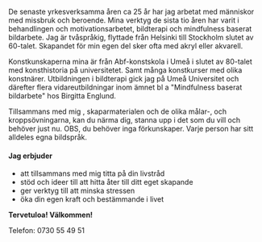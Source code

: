 De senaste yrkesverksamma åren ca 25 år har jag arbetat med människor med missbruk och beroende. Mina verktyg de sista tio åren har varit i behandlingen och motivationsarbetet, bildterapi och mindfulness baserat bildarbete.
Jag är tvåspråkig, flyttade från Helsinki till Stockholm slutet av 60-talet. Skapandet för min egen del sker ofta med akryl eller akvarell.

Konstkunskaperna mina är från Abf-konstskola i Umeå i slutet av 80-talet med konsthistoria på universitetet. Samt många konstkurser med olika konstnärer. Utbildningen i bildterapi gick jag på Umeå Universitet och därefter flera vidareutbildningar inom ämnet bl a "Mindfulness baserat bildarbete" hos Birgitta Englund.

Tillsammans med mig , skaparmaterialen och de olika målar-, och kroppsövningarna, kan du närma dig, stanna upp i det som du vill och behöver just nu. OBS, du behöver inga förkunskaper. Varje person har sitt alldeles egna bildspråk.

#### Jag erbjuder

* att tillsammans med mig titta på din livstråd
* stöd och ideer till att hitta åter till ditt eget skapande
* ger verktyg till att minska stressen
* öka din egen kraft och bestämmande i livet

**Tervetuloa! Välkommen!**  

Telefon: 0730 55 49 51